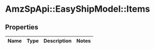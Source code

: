 # AmzSpApi::EasyShipModel::Items

## Properties
Name | Type | Description | Notes
------------ | ------------- | ------------- | -------------

